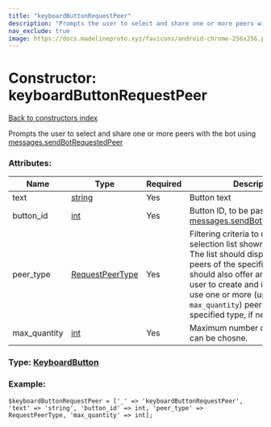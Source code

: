 ```yaml
---
title: "keyboardButtonRequestPeer"
description: "Prompts the user to select and share one or more peers with the bot using messages.sendBotRequestedPeer"
nav_exclude: true
image: https://docs.madelineproto.xyz/favicons/android-chrome-256x256.png
---
```

# Constructor: keyboardButtonRequestPeer  
[Back to constructors index](/API_docs/constructors/index.html)



Prompts the user to select and share one or more peers with the bot using [messages.sendBotRequestedPeer](../methods/messages.sendBotRequestedPeer.html)

### Attributes:

| Name     |    Type       | Required | Description |
|----------|---------------|----------|-------------|
|text|[string](/API_docs/types/string.html) | Yes|Button text|
|button\_id|[int](/API_docs/types/int.html) | Yes|Button ID, to be passed to [messages.sendBotRequestedPeer](../methods/messages.sendBotRequestedPeer.html).|
|peer\_type|[RequestPeerType](/API_docs/types/RequestPeerType.html) | Yes|Filtering criteria to use for the peer selection list shown to the user. <br>The list should display all existing peers of the specified type, and should also offer an option for the user to create and immediately use one or more (up to `max_quantity`) peers of the specified type, if needed.|
|max\_quantity|[int](/API_docs/types/int.html) | Yes|Maximum number of peers that can be chosne.|



### Type: [KeyboardButton](/API_docs/types/KeyboardButton.html)


### Example:

```
$keyboardButtonRequestPeer = ['_' => 'keyboardButtonRequestPeer', 'text' => 'string', 'button_id' => int, 'peer_type' => RequestPeerType, 'max_quantity' => int];
```  
